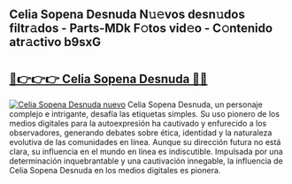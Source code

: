 ## Celia Sopena Desnuda N𝚞𝚎vos desn𝚞dos filtr𝚊dos - Parts-MDk F𝚘tos vid𝚎o - C𝚘ntenido atr𝚊ctivo b9sxG

# <h2><a href="http://mb8ojct.tromn.icu/?c=Celia+Sopena+Desnuda">🔗👉👉👉 Celia Sopena Desnuda 🔗🔗</a></h2>

[![Celia Sopena Desnuda nuevo](https://i.imgur.com/pEAQMta.gif)](http://mb8ojct.tromn.icu/?c=Celia+Sopena+Desnuda)
Celia Sopena Desnuda, un personaje complejo e intrigante, desafía las etiquetas simples. Su uso pionero de los medios digitales para la autoexpresión ha cautivado y enfurecido a los observadores, generando debates sobre ética, identidad y la naturaleza evolutiva de las comunidades en línea. Aunque su dirección futura no está clara, su influencia en el mundo en línea es indiscutible. Impulsada por una determinación inquebrantable y una cautivación innegable, la influencia de Celia Sopena Desnuda en los medios digitales es pionera.
